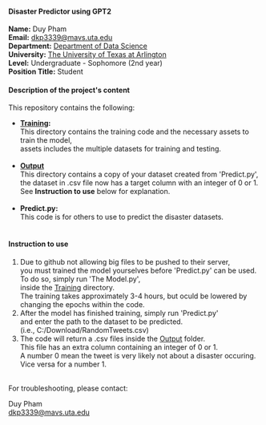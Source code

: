 #### Disaster Predictor using GPT2

**Name:** Duy Pham  
**Email:** dkp3339@mavs.uta.edu  
**Department:** [Department of Data Science](https://www.uta.edu/academics/schools-colleges/science/departments/data-science)  
**University:** [The University of Texas at Arlington](https://www.uta.edu/)  
**Level:** Undergraduate - Sophomore (2nd year)  
**Position Title:** Student  

#### Description of the project's content  

This repository contains the following:

* **[Training](https://github.com/DK-source/DMC2021F/tree/main/Training):**  
    This directory contains the training code and the necessary assets to train the model,  
	assets includes the multiple datasets for training and testing.  
    <br>
* **[Output](https://github.com/DK-source/DMC2021F/tree/main/Output)**  
    This directory contains a copy of your dataset created from 'Predict.py',  
    	the dataset in .csv file now has a target column with an integer of 0 or 1.  
	See **Instruction to use** below for explanation.  
    <br>
* **Predict.py:**  
    This code is for others to use to predict the disaster datasets.  
    <br>

#### Instruction to use  
 
1. Due to github not allowing big files to be pushed to their server,  
you must trained the model yourselves before 'Predict.py' can be used.  
To do so, simply run 'The Model.py',  
inside the [Training](https://github.com/DK-source/DMC2021F/tree/main/Training) directory.  
The training takes approximately 3-4 hours, but oculd be lowered by changing the epochs within the code.  
2. After the model has finished training, simply run 'Predict.py'  
and enter the path to the dataset to be predicted.  
(i.e., C:/Download/RandomTweets.csv)
3. The code will return a .csv files inside the [Output](https://github.com/DK-source/DMC2021F/tree/main/Output) folder.  
This file has an extra column containing an integer of 0 or 1.  
A number 0 mean the tweet is very likely not about a disaster occuring.  
Vice versa for a number 1.  
<br>
For troubleshooting, please contact:  

Duy Pham  
dkp3339@mavs.uta.edu  
